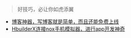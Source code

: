 > 好技巧，必让你如虎添翼

+ [博客神器，写博客就是简单，而且还能免费上线](tips/docsify/)
+ [HbuilderX连接nox手机模拟器，进行app开发神奇](tips/noxHubilder/)

